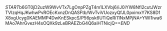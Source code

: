 $START$b6GT0jD2uzW9WvVTx7LgOnpPZgT4m1LXVbj6/iJ0iYW8Nfl2cutJWzrTVIzqHqJKwhwPvROEcKxnzDnQASFtb/WvTviVUozxyQfJL0pximxY7KS8D1X8xgUcyg0KAEMMP4DwKnESkpcS/P56psk6UTiQeRi11NxMPjNA+YWI1iwa6MAo7AhrGvezH4sOQXk9zLeBRAEZbG4Q6aiHTNicjQ==$END$